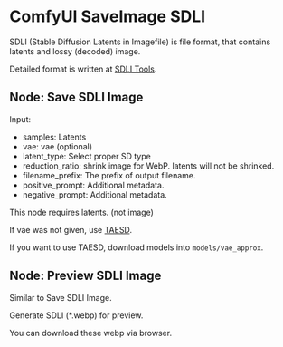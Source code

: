 # ComfyUI SaveImage SDLI

SDLI (Stable Diffusion Latents in Imagefile) is file format, that contains latents and lossy (decoded) image.

Detailed format is written at [SDLI Tools](https://github.com/MitoshiroPJ/sdli_tools).

## Node: Save SDLI Image

Input:
 - samples: Latents
 - vae: vae (optional)
 - latent_type: Select proper SD type
 - reduction_ratio: shrink image for WebP. latents will not be shrinked.
 - filename_prefix: The prefix of output filename.
 - positive_prompt: Additional metadata.
 - negative_prompt: Additional metadata.

This node requires latents. (not image)

If vae was not given, use [TAESD](https://github.com/madebyollin/taesd).

If you want to use TAESD, download models into `models/vae_approx`.


## Node: Preview SDLI Image

Similar to Save SDLI Image.

Generate SDLI (*.webp) for preview.

You can download these webp via browser.

